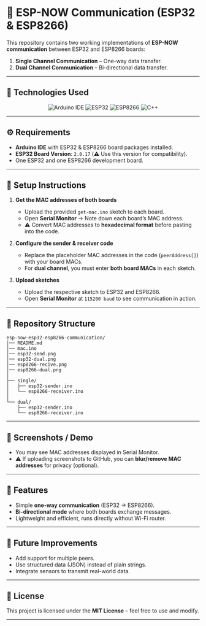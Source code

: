 # 📡 ESP-NOW Communication (ESP32 & ESP8266)

This repository contains two working implementations of **ESP-NOW communication** between ESP32 and ESP8266 boards:  
1. **Single Channel Communication** – One-way data transfer.  
2. **Dual Channel Communication** – Bi-directional data transfer.

---

## 🚀 Technologies Used
<div align="center">

![Arduino IDE](https://img.shields.io/badge/Arduino_IDE-00979D?style=for-the-badge&logo=arduino&logoColor=white)
![ESP32](https://img.shields.io/badge/ESP32-000000?style=for-the-badge&logo=espressif&logoColor=white)
![ESP8266](https://img.shields.io/badge/ESP8266-4B8BBE?style=for-the-badge&logo=espressif&logoColor=white)
![C++](https://img.shields.io/badge/C++-00599C?style=for-the-badge&logo=cplusplus&logoColor=white)

</div>

---

## ⚙️ Requirements

- **Arduino IDE** with ESP32 & ESP8266 board packages installed.  
- **ESP32 Board Version**: `2.0.17` (⚠️ Use this version for compatibility).  
- One ESP32 and one ESP8266 development board.  

---

## 📌 Setup Instructions

1. **Get the MAC addresses of both boards**  
   - Upload the provided `get-mac.ino` sketch to each board.  
   - Open **Serial Monitor** → Note down each board’s MAC address.  
   - ⚠️ Convert MAC addresses to **hexadecimal format** before pasting into the code.

2. **Configure the sender & receiver code**  
   - Replace the placeholder MAC addresses in the code (`peerAddress[]`) with your board MACs.  
   - For **dual channel**, you must enter **both board MACs** in each sketch.

3. **Upload sketches**  
   - Upload the respective sketch to ESP32 and ESP8266.  
   - Open **Serial Monitor** at `115200 baud` to see communication in action.

---

## 📂 Repository Structure

```
esp-now-esp32-esp8266-communication/
│── README.md
│── mac.ino
│── esp32-send.png
│── esp32-dual.png
│── esp8266-recive.png
│── esp8266-dual.png
│
├── single/
│   ├── esp32-sender.ino
│   └── esp8266-receiver.ino
│
└── dual/
    ├── esp32-sender.ino
    └── esp8266-receiver.ino
```


---

## 📸 Screenshots / Demo

- You may see MAC addresses displayed in Serial Monitor.  
- ⚠️ If uploading screenshots to GitHub, you can **blur/remove MAC addresses** for privacy (optional).

---

## 🧩 Features

- Simple **one-way communication** (ESP32 → ESP8266).  
- **Bi-directional mode** where both boards exchange messages.  
- Lightweight and efficient, runs directly without Wi-Fi router.  

---

## 🔮 Future Improvements

- Add support for multiple peers.  
- Use structured data (JSON) instead of plain strings.  
- Integrate sensors to transmit real-world data.

---

## 📜 License
This project is licensed under the **MIT License** – feel free to use and modify.

---


